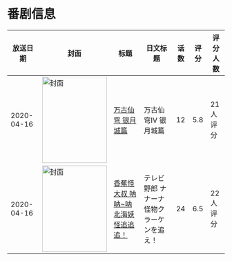 # 番剧信息

|放送日期|封面|标题|日文标题|话数|评分|评分人数|
|---|---|---|---|---|---|---|
|2020-04-16|<img src="//lain.bgm.tv/pic/cover/c/61/cd/283093_5hZhm.jpg" alt="封面" style="width:150px;height:200px;object-fit:cover;">|[万古仙穹 银月城篇](https://bangumi.tv/subject/283093)|万古仙穹Ⅳ 银月城篇|12|5.8|21人评分|
|2020-04-16|<img src="//lain.bgm.tv/pic/cover/c/90/6c/307749_Ye82T.jpg" alt="封面" style="width:150px;height:200px;object-fit:cover;">|[香蕉怪大叔 呐呐~呐 北海妖怪追追追！](https://bangumi.tv/subject/307749)|テレビ野郎 ナナーナ 怪物クラーケンを追え！|24|6.5|22人评分|
